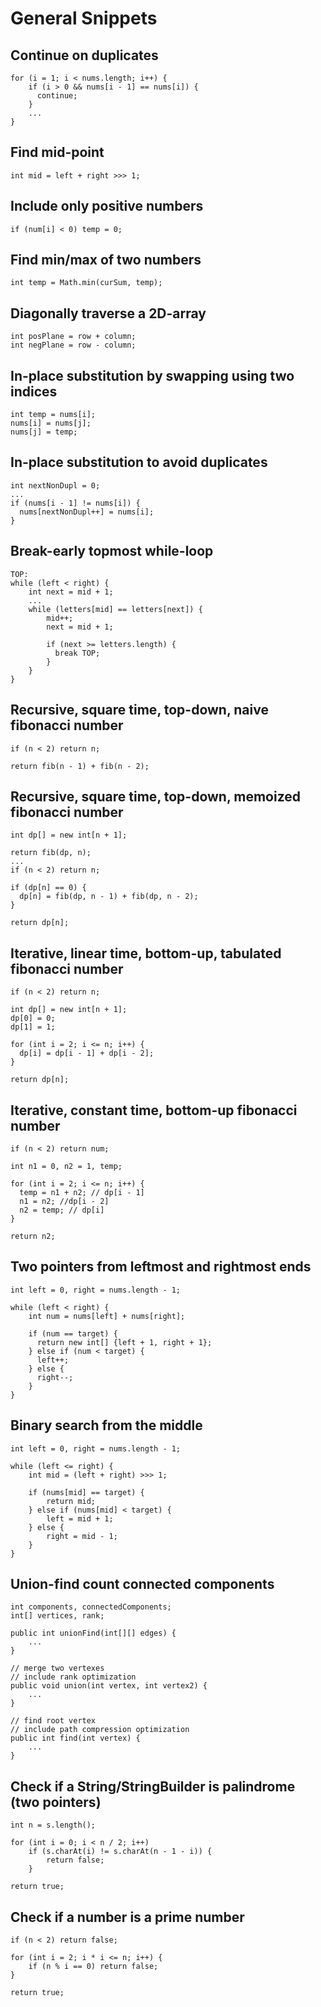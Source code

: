 # General Snippets

## Continue on duplicates

```
for (i = 1; i < nums.length; i++) {
    if (i > 0 && nums[i - 1] == nums[i]) {
      continue;
    }
    ...
}
```

## Find mid-point

```
int mid = left + right >>> 1;
```

## Include only positive numbers

```
if (num[i] < 0) temp = 0;
```

## Find min/max of two numbers

```
int temp = Math.min(curSum, temp);
```

## Diagonally traverse a 2D-array

```
int posPlane = row + column;
int negPlane = row - column;
```

## In-place substitution by swapping using two indices

```
int temp = nums[i];
nums[i] = nums[j];
nums[j] = temp;
```

## In-place substitution to avoid duplicates

```
int nextNonDupl = 0;
...
if (nums[i - 1] != nums[i]) {
  nums[nextNonDupl++] = nums[i];
}
``` 

## Break-early topmost while-loop

```
TOP:
while (left < right) {
    int next = mid + 1;
    ...
    while (letters[mid] == letters[next]) {
        mid++;
        next = mid + 1;
        
        if (next >= letters.length) {
          break TOP;
        }
    }
}
```

## Recursive, square time, top-down, naive fibonacci number

```
if (n < 2) return n;

return fib(n - 1) + fib(n - 2); 
```

## Recursive, square time, top-down, memoized fibonacci number

```
int dp[] = new int[n + 1];
    
return fib(dp, n);
...
if (n < 2) return n;

if (dp[n] == 0) {
  dp[n] = fib(dp, n - 1) + fib(dp, n - 2);
}

return dp[n];
```

## Iterative, linear time, bottom-up, tabulated fibonacci number

```
if (n < 2) return n;

int dp[] = new int[n + 1];
dp[0] = 0;
dp[1] = 1;

for (int i = 2; i <= n; i++) {
  dp[i] = dp[i - 1] + dp[i - 2];
}

return dp[n];
```

## Iterative, constant time, bottom-up fibonacci number

```
if (n < 2) return num;

int n1 = 0, n2 = 1, temp;

for (int i = 2; i <= n; i++) {
  temp = n1 + n2; // dp[i - 1]
  n1 = n2; //dp[i - 2]
  n2 = temp; // dp[i]
}

return n2;
```

## Two pointers from leftmost and rightmost ends

```
int left = 0, right = nums.length - 1;

while (left < right) {
    int num = nums[left] + nums[right];
    
    if (num == target) {
      return new int[] {left + 1, right + 1};
    } else if (num < target) {
      left++;
    } else {
      right--;
    }
}
```

## Binary search from the middle

```
int left = 0, right = nums.length - 1;

while (left <= right) {
    int mid = (left + right) >>> 1;

    if (nums[mid] == target) {
        return mid;
    } else if (nums[mid] < target) {
        left = mid + 1;
    } else {
        right = mid - 1;
    }
}
```

## Union-find count connected components

```
int components, connectedComponents;
int[] vertices, rank;

public int unionFind(int[][] edges) {
    ...
}

// merge two vertexes
// include rank optimization
public void union(int vertex, int vertex2) {
    ...   
}

// find root vertex
// include path compression optimization
public int find(int vertex) {
    ...
}
```

## Check if a String/StringBuilder is palindrome (two pointers)

```
int n = s.length();

for (int i = 0; i < n / 2; i++) 
    if (s.charAt(i) != s.charAt(n - 1 - i)) {
        return false;
    }

return true;
```

## Check if a number is a prime number

```
if (n < 2) return false;
    
for (int i = 2; i * i <= n; i++) {
    if (n % i == 0) return false;
}

return true;
```
